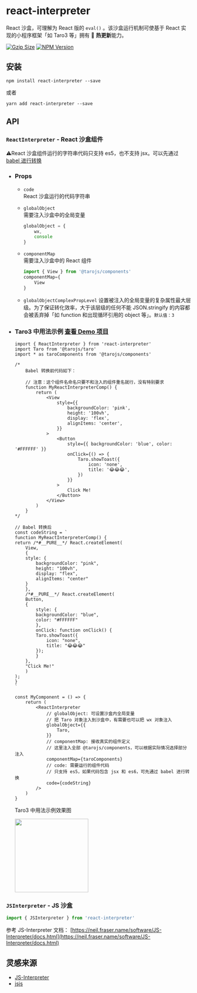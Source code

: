 # react-interpreter

React 沙盒，可理解为 React 版的 `eval()` 。该沙盒运行机制可使基于 React 实现的小程序框架「如 Taro3 等」拥有 🚀 **热更新**能力。

<a href="https://unpkg.com/react-interpreter/dist/react-interpreter.min.js"><img src="https://img.badgesize.io/https://unpkg.com/react-interpreter/dist/react-interpreter.min.js?compression=gzip&style=flat-square" alt="Gzip Size"></a>
<a href="https://www.npmjs.com/package/react-interpreter"><img src="https://img.shields.io/npm/v/react-interpreter.svg?style=flat-square&colorB=51C838" alt="NPM Version"></a>

## 安装

```
npm install react-interpreter --save
```

或者

```
yarn add react-interpreter --save
```

## API

### `ReactInterpreter` - React 沙盒组件

⚠️React 沙盒组件运行的字符串代码只支持 es5，也不支持 jsx。可以先通过 [babel 进行转换](https://babeljs.io/repl/#?browsers=defaults&build=&builtIns=false&corejs=3.6&spec=false&loose=false&code_lz=Q&debug=false&forceAllTransforms=false&shippedProposals=false&circleciRepo=&evaluate=false&fileSize=false&timeTravel=false&sourceType=module&lineWrap=true&presets=env%2Creact%2Cstage-2&prettier=true&targets=&version=7.17.2&externalPlugins=&assumptions=%7B%7D)

-   ### **Props**

    -   `code`  
        React 沙盒运行的代码字符串

    -   `globalObject`  
        需要注入沙盒中的全局变量

        ```ts
        globalObject = {
            wx,
            console
        }
        ```

    -   `componentMap`  
        需要注入沙盒中的 React 组件

        ```ts
        import { View } from '@tarojs/components'
        componentMap={
            View
        }
        ```

    -   `globalObjectComplexPropLevel`
        设置被注入的全局变量的复杂属性最大层级。为了保证转化效率，大于该层级的任何不能 JSON.stringify 的内容都会被丢弃掉「如 function 和出现循环引用的 object 等」。`默认值：3`

-   ### Taro3 中用法示例 [查看 Demo 项目](./demos/taro-demo/)

    ```tsx
    import { ReactInterpreter } from 'react-interpreter'
    import Taro from '@tarojs/taro'
    import * as taroComponents from '@tarojs/components'

    /*
        Babel 转换前代码如下：

        // 注意：这个组件名命名只要不和注入的组件重名就行，没有特别要求
        function MyReactInterpreterComp() {
            return (
                <View
                    style={{
                        backgroundColor: 'pink',
                        height: '100vh',
                        display: 'flex',
                        alignItems: 'center',
                    }}
                >
                    <Button
                        style={{ backgroundColor: 'blue', color: '#FFFFFF' }}
                        onClick={() => {
                            Taro.showToast({
                                icon: 'none',
                                title: '😂😂😂',
                            })
                        }}
                    >
                        Click Me!
                    </Button>
                </View>
            )
        }
    */

    // Babel 转换后
    const codeString = `
    function MyReactInterpreterComp() {
    return /*#__PURE__*/ React.createElement(
        View,
        {
        style: {
            backgroundColor: "pink",
            height: "100vh",
            display: "flex",
            alignItems: "center"
        }
        },
        /*#__PURE__*/ React.createElement(
        Button,
        {
            style: {
            backgroundColor: "blue",
            color: "#FFFFFF"
            },
            onClick: function onClick() {
            Taro.showToast({
                icon: "none",
                title: "😂😂😂"
            });
            }
        },
        "Click Me!"
        )
    );
    }
    `

    const MyComponent = () => {
        return (
            <ReactInterpreter
                // globalObject: 可设置沙盒内全局变量
                // 把 Taro 对象注入到沙盒中，有需要也可以把 wx 对象注入
                globalObject={{
                    Taro,
                }}
                // componentMap: 接收真实的组件定义
                // 这里注入全部 @tarojs/components，可以根据实际情况选择部分注入
                componentMap={taroComponents}
                // code: 需要运行的组件代码
                // 只支持 es5，如果代码包含 jsx 和 es6，可先通过 babel 进行转换
                code={codeString}
            />
        )
    }

    ```

    Taro3 中用法示例效果图

    <image src='./docs/imgs/demo.jpeg' width = '200'/>

### `JSInterpreter` - JS 沙盒

```ts
import { JSInterpreter } from 'react-interpreter'
```

参考 JS-Interpreter 文档： [https://neil.fraser.name/software/JS-Interpreter/docs.html](https://neil.fraser.name/software/JS-Interpreter/docs.html)

## 灵感来源

-   [JS-Interpreter](https://github.com/NeilFraser/JS-Interpreter)
-   [jsjs](https://github.com/bramblex/jsjs)
